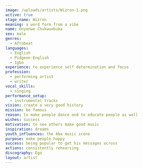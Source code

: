 ```yaml
---
image: /uploads/artists/Wizron-1.png
active: true
stage_name: Wizron
meaning: a word form from a vibe
name: Onyenwe Chukwuebuka
sex: male
genres:
  - Afrobeat
languages:
  - English
  - Pidgeon-English
  - Igbo
experience: to experience self determination and focus
profession:
  - performing artist
  - writer
vocal_skills:
  - singing
performance_setup:
  - instrumental tracks
vision: create a very good history
mission: be famous
reason: to make people dance and to educate people as well
wishes: success
motivation: to see others make good music
inspiration: dreams
youth_influences: the Aba music scene
purpose: make people happy
success: being popular to get his messages across
actions: consistently rehearsing
discography: Ego
layout: artist
---
```

